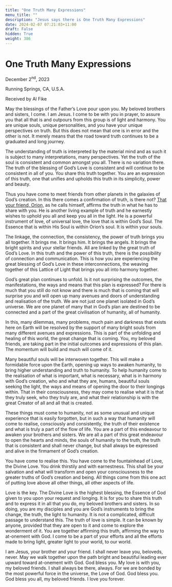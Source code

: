 ```yaml
---
title: "One Truth Many Expressions"
menu_title: ""
description: "Jesus says there is One Truth Many Expressions"
date: 2024-02-07 07:21:03+11:00
draft: False
hidden: True
weight: 386
---
```

# One Truth Many Expressions

December 2<sup>nd</sup>, 2023

Running Springs, CA, U.S.A.

Received by Al Fike  



May the blessings of the Father’s Love pour upon you. My beloved brothers and sisters, I come. I am Jesus. I come to be with you in prayer, to assure you that all that is and outpours from this group is of light and harmony. You are unique souls, unique personalities, and you have your unique perspectives on truth. But this does not mean that one is in error and the other is not. It merely means that the road toward truth continues to be a graduated and long journey. 

The understanding of truth is interpreted by the material mind and as such it is subject to many interpretations, many perspectives. Yet the truth of the soul is consistent and common amongst you all. There is no variation there. The truth of the blessing of God’s Love is consistent and will continue to be consistent in all of you. You share this truth together. You are an expression of this truth, one that unifies and upholds this truth in its simplicity, power and beauty.

Thus you have come to meet friends from other planets in the galaxies of God’s creation. In this there comes a confirmation of truth, is there not? [That your friend, Orion,](/contemporary-messages/messages-sorted-year/messages-2023/we-are-souls-like-you-af-1-dec-2023/) as he calls himself, affirms the truth in what he has to share with you. He is another living example of truth and he earnestly wishes to uphold you all and keep you all in the light. He is a powerful instrument of love, of universal love, the love that is within God’s Soul. The Essence that is within His Soul is within Orion’s soul. It is within your souls. 

The linkage, the connection, the consistency, the power of truth brings you all together. It brings me. It brings him. It brings the angels. It brings the bright spirits and your stellar friends. All are linked by the great truth of God’s Love. In this truth and the power of this truth, there is the possibility of connection and communication. This is how you are experiencing the great blessing of God’s Love in these interconnections, the weaving together of this Lattice of Light that brings you all into harmony together. 

God’s great plan continues to unfold. Is it not surprising the outcomes, the manifestations, the ways and means that this plan is expressed? For there is much that you still do not know and there is much that is coming that will surprise you and will open up many avenues and doors of understanding and realisation of the truth. We are not just one planet isolated in God’s universe. We are one planet of many that in God’s plan are destined to be connected and a part of the great civilisation of humanity, all of humanity. 

In this, many dilemmas, many problems, much pain and darkness that exists here on Earth will be resolved by the support of many bright souls from many different avenues and expressions. This is part of the unfolding and healing of this world, the great change that is coming. You, my beloved friends, are taking part in the initial outcomes and expressions of this plan. The momentum will build and much will come of it. 

Many beautiful souls will be interwoven together. This will make a formidable force upon the Earth, opening up ways to awaken humanity, to bring higher understanding and truth to humanity. To help humanity come to the realisation of what is important, what is necessary, what is in harmony with God’s creation, who and what they are, humans, beautiful souls seeking the light, the ways and means of opening the door to their longings within. That in their consciousness, they may come to realise what it is that they truly seek, who they truly are, and what their relationship is with the great Creator of all and all that is created.

These things must come to humanity, not as some unusual and unique experience that is easily forgotten, but in such a way that humanity will come to realise, consciously and consistently, the truth of their existence and what is truly a part of the flow of life. You are a part of this endeavour to awaken your brothers and sisters. We are all a part of this great endeavour to open the hearts and minds, the souls of humanity to the truth, the truth that is consistent and shall never change, but shall always be expressed and alive in the firmament of God’s creation.
 
You have come to realise this. You have come to the fountainhead of Love, the Divine Love. You drink thirstily and with earnestness. This shall be your salvation and what will transform and open your consciousness to the greater truths of God’s creation and being. All things come from this one act of putting love above all other things, all other aspects of life. 

Love is the key. The Divine Love is the highest blessing, the Essence of God given to you upon your request and longing. It is for you to share this truth and to express it in all that you do, my beloved brothers and sisters. In so doing, you are my disciples and you are God’s instruments to bring the change, the truth, the light to humanity. It is not a complicated, difficult passage to understand this. The truth of love is simple. It can be known by anyone, provided that they are open to it and come to explore the wonderment of it. You are together affirming this truth, affirming the way to at-onement with God. I come to be a part of your efforts and all the efforts made to bring light, greater light to your world, to our world.

I am Jesus, your brother and your friend. I shall never leave you, beloveds, never. May we walk together upon the path bright and beautiful leading ever upward toward at-onement with God. God bless you. My love is with you, my beloved friends. I shall always be there, always. For we are bonded by the most powerful force in the universe, the Love of God. God bless you. God bless you all, my beloved friends. I love you forever. 
